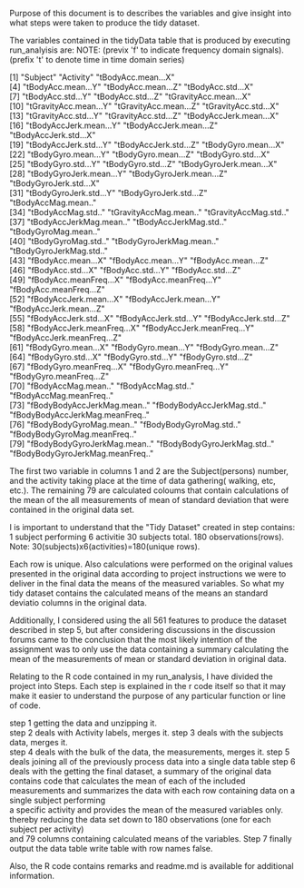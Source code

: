 Purpose of this document is to describes the variables and give insight into what steps were taken to produce the tidy dataset. 
 
 
 
 
The variables contained in the tidyData table that is produced by executing run_analyisis are: 
 NOTE:  (previx 'f' to indicate frequency domain signals). 
        (prefix 't' to denote time in time domain series)
 
 [1] "Subject"                         "Activity"                        "tBodyAcc.mean...X"               
 [4] "tBodyAcc.mean...Y"               "tBodyAcc.mean...Z"               "tBodyAcc.std...X"                
 [7] "tBodyAcc.std...Y"                "tBodyAcc.std...Z"                "tGravityAcc.mean...X"            
[10] "tGravityAcc.mean...Y"            "tGravityAcc.mean...Z"            "tGravityAcc.std...X"             
[13] "tGravityAcc.std...Y"             "tGravityAcc.std...Z"             "tBodyAccJerk.mean...X"           
[16] "tBodyAccJerk.mean...Y"           "tBodyAccJerk.mean...Z"           "tBodyAccJerk.std...X"            
[19] "tBodyAccJerk.std...Y"            "tBodyAccJerk.std...Z"            "tBodyGyro.mean...X"              
[22] "tBodyGyro.mean...Y"              "tBodyGyro.mean...Z"              "tBodyGyro.std...X"               
[25] "tBodyGyro.std...Y"               "tBodyGyro.std...Z"               "tBodyGyroJerk.mean...X"          
[28] "tBodyGyroJerk.mean...Y"          "tBodyGyroJerk.mean...Z"          "tBodyGyroJerk.std...X"           
[31] "tBodyGyroJerk.std...Y"           "tBodyGyroJerk.std...Z"           "tBodyAccMag.mean.."              
[34] "tBodyAccMag.std.."               "tGravityAccMag.mean.."           "tGravityAccMag.std.."            
[37] "tBodyAccJerkMag.mean.."          "tBodyAccJerkMag.std.."           "tBodyGyroMag.mean.."             
[40] "tBodyGyroMag.std.."              "tBodyGyroJerkMag.mean.."         "tBodyGyroJerkMag.std.."          
[43] "fBodyAcc.mean...X"               "fBodyAcc.mean...Y"               "fBodyAcc.mean...Z"               
[46] "fBodyAcc.std...X"                "fBodyAcc.std...Y"                "fBodyAcc.std...Z"                
[49] "fBodyAcc.meanFreq...X"           "fBodyAcc.meanFreq...Y"           "fBodyAcc.meanFreq...Z"           
[52] "fBodyAccJerk.mean...X"           "fBodyAccJerk.mean...Y"           "fBodyAccJerk.mean...Z"           
[55] "fBodyAccJerk.std...X"            "fBodyAccJerk.std...Y"            "fBodyAccJerk.std...Z"            
[58] "fBodyAccJerk.meanFreq...X"       "fBodyAccJerk.meanFreq...Y"       "fBodyAccJerk.meanFreq...Z"       
[61] "fBodyGyro.mean...X"              "fBodyGyro.mean...Y"              "fBodyGyro.mean...Z"              
[64] "fBodyGyro.std...X"               "fBodyGyro.std...Y"               "fBodyGyro.std...Z"               
[67] "fBodyGyro.meanFreq...X"          "fBodyGyro.meanFreq...Y"          "fBodyGyro.meanFreq...Z"          
[70] "fBodyAccMag.mean.."              "fBodyAccMag.std.."               "fBodyAccMag.meanFreq.."          
[73] "fBodyBodyAccJerkMag.mean.."      "fBodyBodyAccJerkMag.std.."       "fBodyBodyAccJerkMag.meanFreq.."  
[76] "fBodyBodyGyroMag.mean.."         "fBodyBodyGyroMag.std.."          "fBodyBodyGyroMag.meanFreq.."     
[79] "fBodyBodyGyroJerkMag.mean.."     "fBodyBodyGyroJerkMag.std.."      "fBodyBodyGyroJerkMag.meanFreq.." 
 
 
 
 
The first two variable in columns 1 and 2 are the Subject(persons) number, and the activity taking place at the time of data gathering( walking, etc, etc.). The remaining 79 are calculated coloums that contain calculations of the mean of the  all measurements of mean of standard deviation that were contained in the original data set.  
 
 
I is important to understand that the "Tidy Dataset" created in step contains:
1 subject performing 6 activitie
30 subjects total.
180 observations(rows).
Note: 30(subjects)x6(activities)=180(unique rows). 

Each row is unique. Also calculations were performed on the original values presented in the original data according to project instructions we were to deliver in the final data the means of the measured variables. So what my tidy dataset contains  the calculated  means of the means an standard deviatio columns in the original data.  
 
 
Additionally, I considered using the all 561 features to produce the dataset described in step 5, but after considering discussions in the discussion forums came to the conclusion that the most likely intention of the assignment was to only use the data containing a summary calculating the mean of the measurements of mean or standard deviation in original data. 
 
 
Relating to the R code contained in my run_analysis, I have divided the project into Steps. Each step is explained in the r code itself so that it may make it easier to understand the purpose of any particular function or line of code.   

step 1  getting the data and unzipping it.  
step 2  deals with Activity labels, merges it. 
step 3  deals with the subjects data, merges it.  
step 4  deals with the bulk of the data, the measurements, merges it. 
step 5  deals joining all of the previously process data into a single data table 
step 6  deals with the getting the final dataset, a summary of the original data  
        contains  code that calculates the mean of each of the included measurements 
        and summarizes the data with each row containing data on a single subject performing  
        a specific activity and provides the mean of the measured variables only.  
        thereby reducing the data set down to 180 observations (one for each subject per activity)  
        and 79 columns containing calculated means of the variables. 
Step 7 finally output the data table write table with row names false. 
 
 
Also, the R code contains remarks and readme.md is available for additional information. 
 